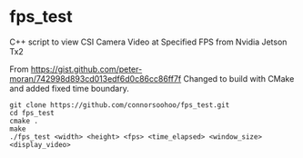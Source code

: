 # fps_test
C++ script to view CSI Camera Video at Specified FPS from Nvidia Jetson Tx2

From https://gist.github.com/peter-moran/742998d893cd013edf6d0c86cc86ff7f
Changed to build with CMake and added fixed time boundary. 

```
git clone https://github.com/connorsoohoo/fps_test.git
cd fps_test
cmake .
make 
./fps_test <width> <height> <fps> <time_elapsed> <window_size> <display_video>
```
